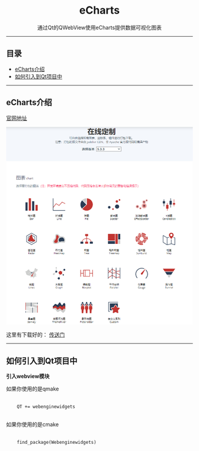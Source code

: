 <div align="center">
  <h1>eCharts</h1>
  <p>通过Qt的QWebView使用eCharts提供数据可视化图表</p>
  <hr/>
</div>

<div id="dir"><h2>目录</h2>
<ul>
<li><a href="#introduce">eCharts介绍</a></li>
<li><a href="#introduction">如何引入到Qt项目中</a></li>
</ul>
</div>

<div id="introduction"><hr/>
  <h2>eCharts介绍</h2>
	<a href="echarts.apache.org">官网地址</a>
  	<p><img src="./Doc/Images/eChartsDownload.png" alt="在线定制"></p>
	<p>这里有下载好的： <a href="./Doc/eCharts图表">传送门</a></p>
</div>

<div id="introduce"><hr/>
  <h2>如何引入到Qt项目中</h2>
  <p><strong>引入webview模块</strong></p>
  <p>如果你使用的是qmake</p>
	  <pre><code>
    QT += webenginewidgets
    </code></pre>
  <p>如果你使用的是cmake</p>
	  <pre><code>
    find_package(Webenginewidgets)
    </code></pre>
</div>
